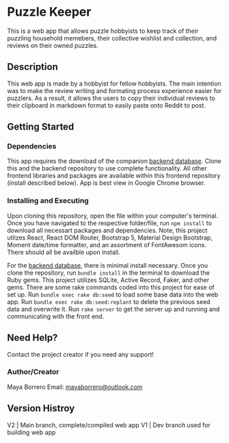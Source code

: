 # Puzzle Keeper

This is a web app that allows puzzle hobbyists to keep track of their puzzling household memebers, their collective wishlist and collection, and reviews on their owned puzzles. 

## Description

This web app is made by a hobbyist for fellow hobbyists. The main intention was to make the review writing and formating process experience easier for puzzlers. As a result, it allows the users to copy their individual reviews to their clipboard in markdown format to easily paste onto Reddit to post. 

## Getting Started

### Dependencies

This app requires the download of the companion [backend database](https://github.com/mborreros/puzzle_keeper_backend). Clone this and the backend repository to use complete functionality. 
All other frontend libraries and packages are available within this frontend repository (install described below).
App is best view in Google Chrome browser. 

### Installing and Executing

Upon cloning this repository, open the file within your computer's terminal. Once you have navigated to the respective folder/file, run `npm install` to download all necessart packages and dependencies. 
Note, this project utlizes React, React DOM Router, Bootstrap 5, Material Design Bootstrap, Moment date/time formatter, and an assortment of FontAwesom icons. There should all be availble upon install. 

For the [backend database](https://github.com/mborreros/puzzle_keeper_backend), there is minimal install necessary. 
Once you clone the repository, run `bundle install` in the terminal to download the Ruby gems. This project utilizes SQLite, Active Record, Faker, and other gems. 
There are some rake commands coded into this project for ease of set up. Run `bundle exec rake db:seed` to load some base data into the web app. Run `bundle exec rake db:seed:replant` to delete the previous seed data and overwrite it. 
Run `rake server` to get the server up and running and communicating with the front end. 

## Need Help?

Contact the project creator if you need any support!

### Author/Creator

Maya Borrero 
Email: mayaborrero@outlook.com


## Version Histroy

V2 | Main branch, complete/compiled web app
V1 | Dev branch used for building web app
